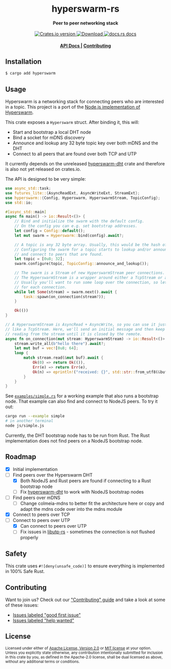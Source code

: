 <h1 align="center">hyperswarm-rs</h1>
<div align="center">
  <strong>
    Peer to peer networking stack
  </strong>
</div>

<br />

<div align="center">
  <!-- Crates version -->
  <a href="https://crates.io/crates/hyperswarm">
    <img src="https://img.shields.io/crates/v/hyperswarm.svg?style=flat-square"
    alt="Crates.io version" />
  </a>
  <!-- Downloads -->
  <a href="https://crates.io/crates/hyperswarm">
    <img src="https://img.shields.io/crates/d/hyperswarm.svg?style=flat-square"
      alt="Download" />
  </a>
  <!-- docs.rs docs -->
  <a href="https://docs.rs/hyperswarm">
    <img src="https://img.shields.io/badge/docs-latest-blue.svg?style=flat-square"
      alt="docs.rs docs" />
  </a>
</div>

<div align="center">
  <h4>
    <a href="https://docs.rs/hyperswarm">
      API Docs
    </a>
    <span> | </span>
    <a href="https://github.com/Frando/hyperswarm/blob/master.github/CONTRIBUTING.md">
      Contributing
    </a>
  </h4>
</div>

## Installation
```sh
$ cargo add hyperswarm
```

## Usage

Hyperswarm is a networking stack for connecting peers who are interested in a topic. This project is a port of the [Node.js implementation of Hyperswarm](https://github.com/hyperswarm/hyperswarm).

This crate exposes a `Hyperswarm` struct. After binding it, this will:

- Start and bootstrap a local DHT node
- Bind a socket for mDNS discovery
- Announce and lookup any 32 byte topic key over both mDNS and the DHT
- Connect to all peers that are found over both TCP and UTP

It currently depends on the unreleased [hyperswarm-dht](https://github.com/mattsse/hyperswarm-dht) crate and therefore is also not yet released on crates.io.

The API is designed to be very simple:

```rust
use async_std::task;
use futures_lite::{AsyncReadExt, AsyncWriteExt, StreamExt};
use hyperswarm::{Config, Hyperswarm, HyperswarmStream, TopicConfig};
use std::io;

#[async_std::main]
async fn main() -> io::Result<()> {
    // Bind and initialize the swarm with the default config.
    // On the config you can e.g. set bootstrap addresses.
    let config = Config::default();
    let mut swarm = Hyperswarm::bind(config).await?;

    // A topic is any 32 byte array. Usually, this would be the hash of some identifier.
    // Configuring the swarm for a topic starts to lookup and/or announce this topic
    // and connect to peers that are found.
    let topic = [0u8; 32];
    swarm.configure(topic, TopicConfig::announce_and_lookup());

    // The swarm is a Stream of new HyperswarmStream peer connections.
    // The HyperswarmStream is a wrapper around either a TcpStream or a UtpSocket.
    // Usually you'll want to run some loop over the connection, so let's spawn a task
    // for each connection.
    while let Some(stream) = swarm.next().await {
        task::spawn(on_connection(stream?));
    }

    Ok(())
}

// A HyperswarmStream is AsyncRead + AsyncWrite, so you can use it just
// like a TcpStream. Here, we'll send an initial message and then keep
// reading from the stream until it is closed by the remote.
async fn on_connection(mut stream: HyperswarmStream) -> io::Result<()> {
    stream.write_all(b"hello there").await?;
    let mut buf = vec![0u8; 64];
    loop {
        match stream.read(&mut buf).await {
            Ok(0) => return Ok(()),
            Err(e) => return Err(e),
            Ok(n) => eprintln!("received: {}", std::str::from_utf8(&buf[..n]).unwrap()),
        }
    }
}
```

See [`examples/simple.rs`](examples/simple.rs) for a working example that also runs a bootstrap node. That example can also find and connect to NodeJS peers. To try it out:

```sh
cargo run --example simple
# in another terminal
node js/simple.js
```

Currently, the DHT bootstrap node has to be run from Rust. The Rust implementation does not find peers on a NodeJS bootstrap node. 

## Roadmap

- [x] Initial implementation
- [ ] Find peers over the Hyperswarm DHT
    - [x] Both NodeJS and Rust peers are found if connecting to a Rust bootstrap node
    - [ ] Fix [hyperswarm-dht](https://github.com/mattsse/hyperswarm-dht) to work with NodeJS bootstrap nodes
- [ ] Find peers over mDNS
    - [ ] Change colmeia-mdns to better fit the architecture here or copy and adapt the mdns code over into the mdns module
- [x] Connect to peers over TCP
- [ ] Connect to peers over UTP
    - [x] Can connect to peers over UTP
    - [ ] Fix issues in [libutp-rs](https://github.com/johsunds/libutp-rs) - sometimes the connection is not flushed properly

## Safety
This crate uses ``#![deny(unsafe_code)]`` to ensure everything is implemented in
100% Safe Rust.

## Contributing
Want to join us? Check out our ["Contributing" guide][contributing] and take a
look at some of these issues:

- [Issues labeled "good first issue"][good-first-issue]
- [Issues labeled "help wanted"][help-wanted]

[contributing]: https://github.com/Frando/hyperswarm/blob/master.github/CONTRIBUTING.md
[good-first-issue]: https://github.com/Frando/hyperswarm/labels/good%20first%20issue
[help-wanted]: https://github.com/Frando/hyperswarm/labels/help%20wanted

## License

<sup>
Licensed under either of <a href="LICENSE-APACHE">Apache License, Version
2.0</a> or <a href="LICENSE-MIT">MIT license</a> at your option.
</sup>

<br/>

<sub>
Unless you explicitly state otherwise, any contribution intentionally submitted
for inclusion in this crate by you, as defined in the Apache-2.0 license, shall
be dual licensed as above, without any additional terms or conditions.
</sub>
